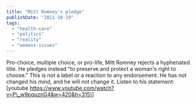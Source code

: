```yaml
---
title: "Mitt Romney's pledge"
publishDate: "2011-10-19"
tags: 
  - "health-care"
  - "politics"
  - "reality"
  - "womens-issues"
---
```


Pro-choice, multiple choice, or pro-life, Mitt Romney rejects a hyphenated title. He pledges instead "to preserve and protect a woman's right to choose." This is not a label or a reaction to any endorsement. He has not changed his mind, and he will not change it. Listen to his statement: \[youtube https://www.youtube.com/watch?v=P\_w9pquznG4&w=420&h=315\]
